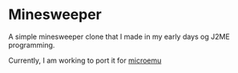 Minesweeper
===========

A simple minesweeper clone that I made in my early days og J2ME programming.

Currently, I am working to port it for [microemu](http://www.microemu.org/)
